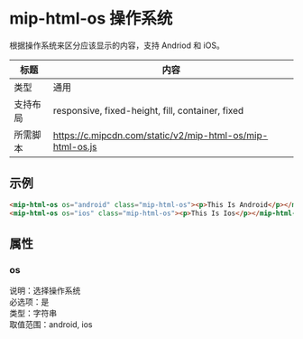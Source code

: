 # mip-html-os 操作系统

根据操作系统来区分应该显示的内容，支持 Andriod 和 iOS。

标题|内容
----|----
类型|通用
支持布局|responsive, fixed-height, fill, container, fixed
所需脚本|https://c.mipcdn.com/static/v2/mip-html-os/mip-html-os.js

## 示例

```html
<mip-html-os os="android" class="mip-html-os"><p>This Is Android</p></mip-html-os>
<mip-html-os os="ios" class="mip-html-os"><p>This Is Ios</p></mip-html-os>
```

## 属性

### os

说明：选择操作系统  
必选项：是  
类型：字符串  
取值范围：android, ios 